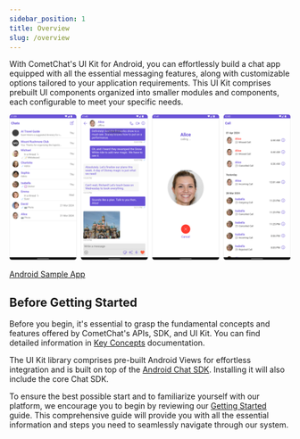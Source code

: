 ```yaml
---
sidebar_position: 1
title: Overview
slug: /overview
---
```


With CometChat's UI Kit for Android, you can effortlessly build a chat app equipped with all the essential messaging features, along with customizable options tailored to your application requirements. This UI Kit comprises prebuilt UI components organized into smaller modules and components, each configurable to meet your specific needs.

![](../assets/overview_cometchat_screens.png)

<div style={{display: 'flex', borderRadius: '3px'}}>
  <div style={{width: '100%', wordBreak: 'break-word', padding: '12px 12px 0 12px'}}>
    <p style={{margin:0}}><a class="button btn" style={{backgroundColor: '#7c55c9', color: 'white', textDecoration: 'underline'}} href="https://github.com/cometchat-pro/cometchat-chat-sample-app-android-java/tree/v4">Android Sample App</a></p>
  </div>
</div>

## Before Getting Started

Before you begin, it's essential to grasp the fundamental concepts and features offered by CometChat's APIs, SDK, and UI Kit. You can find detailed information in [Key Concepts](/fundamentals/key-concepts) documentation.

The UI Kit library comprises pre-built Android Views for effortless integration and is built on top of the [Android Chat SDK](/sdk/android/overview). Installing it will also include the core Chat SDK.

To ensure the best possible start and to familiarize yourself with our platform, we encourage you to begin by reviewing our [Getting Started](../02-getting-started.md) guide. This comprehensive guide will provide you with all the essential information and steps you need to seamlessly navigate through our system.
